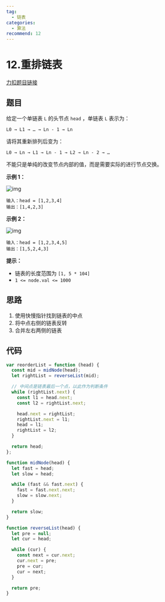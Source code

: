 ```yaml
---
tag:
  - 链表
categories:
  - 算法
recommend: 12
---
```


# 12.重排链表

[力扣题目链接](https://leetcode.cn/problems/reorder-list/)

## 题目

给定一个单链表 `L` 的头节点 `head` ，单链表 `L` 表示为：

```
L0 → L1 → … → Ln - 1 → Ln
```

请将其重新排列后变为：

```
L0 → Ln → L1 → Ln - 1 → L2 → Ln - 2 → …
```

不能只是单纯的改变节点内部的值，而是需要实际的进行节点交换。

**示例 1：**

![img](https://pic.leetcode-cn.com/1626420311-PkUiGI-image.png)

```
输入：head = [1,2,3,4]
输出：[1,4,2,3]
```

**示例 2：**

![img](https://pic.leetcode-cn.com/1626420320-YUiulT-image.png)

```
输入：head = [1,2,3,4,5]
输出：[1,5,2,4,3]
```

**提示：**

- 链表的长度范围为 `[1, 5 * 104]`
- `1 <= node.val <= 1000`

## 思路

1. 使用快慢指针找到链表的中点
2. 将中点右侧的链表反转
3. 合并左右两侧的链表

## 代码

```js
var reorderList = function (head) {
  const mid = midNode(head);
  let rightList = reverseList(mid);

  // 中间点是链表最后一个点，以此作为判断条件
  while (rightList.next) {
    const l1 = head.next;
    const l2 = rightList.next;

    head.next = rightList;
    rightList.next = l1;
    head = l1;
    rightList = l2;
  }

  return head;
};

function midNode(head) {
  let fast = head;
  let slow = head;

  while (fast && fast.next) {
    fast = fast.next.next;
    slow = slow.next;
  }

  return slow;
}

function reverseList(head) {
  let pre = null;
  let cur = head;

  while (cur) {
    const next = cur.next;
    cur.next = pre;
    pre = cur;
    cur = next;
  }

  return pre;
}
```
